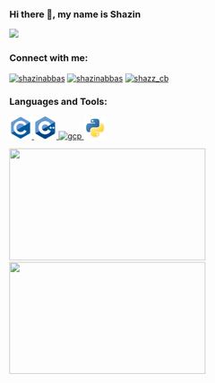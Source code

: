 ### Hi there 👋, my name is Shazin

![](https://github.com/shazinabbas/shazinabbas/blob/main/ezgif.com-gif-maker%20(4).gif)



<h3 align="left">Connect with me:</h3>
<p align="left">
<a href="https://twitter.com/shazinabbas" target="blank"><img align="center" src="https://raw.githubusercontent.com/rahuldkjain/github-profile-readme-generator/master/src/images/icons/Social/twitter.svg" alt="shazinabbas" height="30" width="40" /></a>
<a href="https://linkedin.com/in/shazinabbas" target="blank"><img align="center" src="https://raw.githubusercontent.com/rahuldkjain/github-profile-readme-generator/master/src/images/icons/Social/linked-in-alt.svg" alt="shazinabbas" height="30" width="40" /></a>
<a href="https://instagram.com/shazz_cb" target="blank"><img align="center" src="https://raw.githubusercontent.com/rahuldkjain/github-profile-readme-generator/master/src/images/icons/Social/instagram.svg" alt="shazz_cb" height="30" width="40" /></a>
</p>

<h3 align="left">Languages and Tools:</h3>
<p align="left"> <a href="https://www.cprogramming.com/" target="_blank" rel="noreferrer"> <img src="https://raw.githubusercontent.com/devicons/devicon/master/icons/c/c-original.svg" alt="c" width="40" height="40"/> </a> <a href="https://www.w3schools.com/cpp/" target="_blank" rel="noreferrer"> <img src="https://raw.githubusercontent.com/devicons/devicon/master/icons/cplusplus/cplusplus-original.svg" alt="cplusplus" width="40" height="40"/> </a> <a href="https://cloud.google.com" target="_blank" rel="noreferrer"> <img src="https://www.vectorlogo.zone/logos/google_cloud/google_cloud-icon.svg" alt="gcp" width="40" height="40"/> </a> <a href="https://www.python.org" target="_blank" rel="noreferrer"> <img src="https://raw.githubusercontent.com/devicons/devicon/master/icons/python/python-original.svg" alt="python" width="40" height="40"/> </a> </p>


<p align = left>
<img src="https://github-readme-stats.vercel.app/api?username=shazinabbas&show_icons=true&count_private=true"      width="350" height="200">
<!p>
<x align=right>
<img src="https://github-readme-streak-stats.herokuapp.com/?user=shazinabbas" width="350" height="200">
</x>

